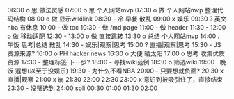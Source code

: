 06:30 o 思 做法灵感
07:00 o 思 个人网站mvp
07:30 o 做 个人网站mvp 整理代码结构
08:00 o 做 显示wikilink
08:30 - 冷 早餐 散乱
09:00 x 娱乐
09:30 ? 英文 nba 有休息
10:00 - 做 toc
10:30 - 做 /md page
11:00 - 做 header
11:30 -
12:00 o 做 移动适配
12:30 -
13:00 o 做 直接跳转
13:30 o 总结 个人网站mvp
14:00 . 午饭 思考|总结 散乱
14:30 - 娱乐|观察|思考
15:00 ? 直播|观察|思考
15:30 - JS资源来源?
16:00 o PH hacker news
16:30 o 大便 晒太阳
17:00 o 思考 收集优质资源
17:30 - 整理标签 下一步?
18:00 - 寻找wiki范例
18:30 o 筛选wiki
19:00 . 晚饭 遐想(以至于没娱乐)
19:30 - 为什么不看NBA
20:00 - 只要想就负面?
20:30 x 直播|观察
21:00 x 崩
21:30 
22:00 
22:30 
23:00 x 意识到被吸引住了，直接结束
23:30 - 没筛选到
24:00 spli
00:30 
01:00 
01:30 
02:00 